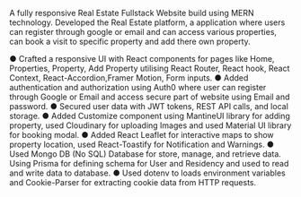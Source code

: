 A fully responsive Real Estate Fullstack Website build using MERN technology.
Developed the Real Estate platform, a  application where users can register through google or email and  can access various properties, can book a visit to specific property and add there own property.


● Crafted a responsive UI with React components for pages like Home, Properties, Property, Add Property utilising React Router, React hook, React Context, React-Accordion,Framer Motion,  Form inputs.
● Added authentication and authorization using Auth0 where user can register through Google or Email and access secure part of website using Email and password.
● Secured user data with JWT tokens, REST API calls, and local storage.
● Added Customize component using MantineUI library for adding property, used Cloudinary for uploading Images and used Material UI library for booking modal.
● Added React Leaflet for interactive maps to show property location, used React-Toastify for Notification and Warnings.
● Used Mongo DB (No SQL) Database for store, manage, and retrieve data. Using Prisma for defining schema for User and Residency and used to read and write data to database.
● Used dotenv to loads environment variables and Cookie-Parser for extracting cookie data from HTTP requests.
